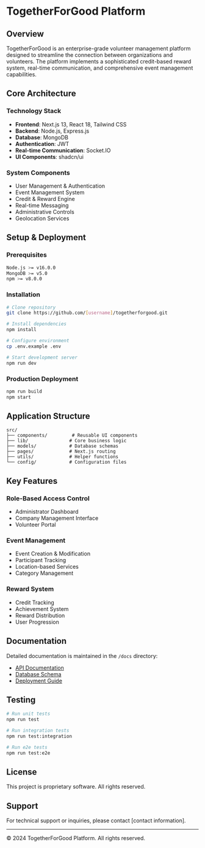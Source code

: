 # TogetherForGood Platform

## Overview
TogetherForGood is an enterprise-grade volunteer management platform designed to streamline the connection between organizations and volunteers. The platform implements a sophisticated credit-based reward system, real-time communication, and comprehensive event management capabilities.

## Core Architecture

### Technology Stack
- **Frontend**: Next.js 13, React 18, Tailwind CSS
- **Backend**: Node.js, Express.js
- **Database**: MongoDB
- **Authentication**: JWT
- **Real-time Communication**: Socket.IO
- **UI Components**: shadcn/ui

### System Components
- User Management & Authentication
- Event Management System
- Credit & Reward Engine
- Real-time Messaging
- Administrative Controls
- Geolocation Services

## Setup & Deployment

### Prerequisites
```bash
Node.js >= v16.0.0
MongoDB >= v5.0
npm >= v8.0.0
```

### Installation
```bash
# Clone repository
git clone https://github.com/[username]/togetherforgood.git

# Install dependencies
npm install

# Configure environment
cp .env.example .env

# Start development server
npm run dev
```

### Production Deployment
```bash
npm run build
npm start
```

## Application Structure
```
src/
├── components/         # Reusable UI components
├── lib/               # Core business logic
├── models/            # Database schemas
├── pages/             # Next.js routing
├── utils/             # Helper functions
└── config/            # Configuration files
```

## Key Features

### Role-Based Access Control
- Administrator Dashboard
- Company Management Interface
- Volunteer Portal

### Event Management
- Event Creation & Modification
- Participant Tracking
- Location-based Services
- Category Management

### Reward System
- Credit Tracking
- Achievement System
- Reward Distribution
- User Progression

## Documentation
Detailed documentation is maintained in the `/docs` directory:
- [API Documentation](docs/API.md)
- [Database Schema](docs/Schema.md)
- [Deployment Guide](docs/Deployment.md)

## Testing
```bash
# Run unit tests
npm run test

# Run integration tests
npm run test:integration

# Run e2e tests
npm run test:e2e
```

## License
This project is proprietary software. All rights reserved.

## Support
For technical support or inquiries, please contact [contact information].

---
© 2024 TogetherForGood Platform. All rights reserved.
